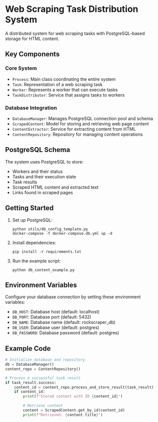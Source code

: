 # Web Scraping Task Distribution System

A distributed system for web scraping tasks with PostgreSQL-based storage for HTML content.

## Key Components

### Core System
- `Process`: Main class coordinating the entire system
- `Task`: Representation of a web scraping task
- `Worker`: Represents a worker that can execute tasks
- `TaskDistributor`: Service that assigns tasks to workers

### Database Integration
- `DatabaseManager`: Manages PostgreSQL connection pool and schema
- `ScrapedContent`: Model for storing and retrieving web page content
- `ContentExtractor`: Service for extracting content from HTML
- `ContentRepository`: Repository for managing content operations

## PostgreSQL Schema

The system uses PostgreSQL to store:
- Workers and their status
- Tasks and their execution state
- Task results
- Scraped HTML content and extracted text
- Links found in scraped pages

## Getting Started

1. Set up PostgreSQL:
   ```
   python utils/db_config_template.py
   docker-compose -f docker-compose.db.yml up -d
   ```

2. Install dependencies:
   ```
   pip install -r requirements.txt
   ```

3. Run the example script:
   ```
   python db_content_example.py
   ```

## Environment Variables

Configure your database connection by setting these environment variables:
- `DB_HOST`: Database host (default: localhost)
- `DB_PORT`: Database port (default: 5432)
- `DB_NAME`: Database name (default: rockscraper_db)
- `DB_USER`: Database user (default: postgres)
- `DB_PASSWORD`: Database password (default: postgres)

## Example Code

```python
# Initialize database and repository
db = DatabaseManager()
content_repo = ContentRepository()

# Process a successful task result
if task_result.success:
    content_id = content_repo.process_and_store_result(task_result)
    if content_id:
        print(f"Stored content with ID {content_id}")
        
        # Retrieve content
        content = ScrapedContent.get_by_id(content_id)
        print(f"Retrieved: {content.title}")
``` 